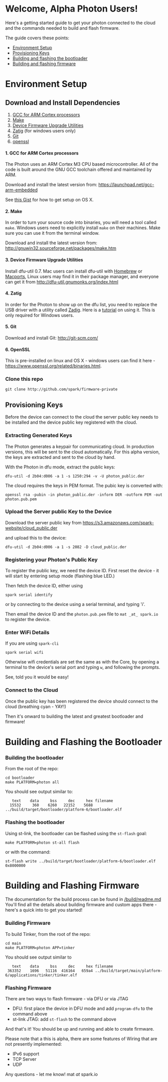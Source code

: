 # Welcome, Alpha Photon Users!

Here's a getting started guide to get your photon connected to the cloud and
the commands needed to build and flash firmware.

The guide covers these points:

- [Environment Setup]()
- [Provisioning Keys]()
- [Building and flashing the bootloader]()
- [Building and flashing firmware]()


# Environment Setup

## Download and Install Dependencies 

1. [GCC for ARM Cortex processors](#1-gcc-for-arm-cortex-processors)
2. [Make](#2-make)
3. [Device Firmware Upgrade Utilities](#3-device-firmware-upgrade-utilities)
4. [Zatig](#4-zatig) (for windows users only)
5. [Git](#5-git)
6. [openssl](#6-openssl)

#### 1. GCC for ARM Cortex processors
The Photon uses an ARM Cortex M3 CPU based microcontroller. All of the code is built around the GNU GCC toolchain offered and maintained by ARM.  

Download and install the latest version from: https://launchpad.net/gcc-arm-embedded

See [this Gist](https://gist.github.com/joegoggins/7763637) for how to get setup on OS X.

#### 2. Make 
In order to turn your source code into binaries, you will need a tool called `make`. Windows users need to explicitly install `make` on their machines. Make sure you can use it from the terminal window.

Download and install the latest version from: http://gnuwin32.sourceforge.net/packages/make.htm

#### 3. Device Firmware Upgrade Utilities
Install dfu-util 0.7. Mac users can install dfu-util with [Homebrew](http://brew.sh/) or [Macports](http://www.macports.org), Linux users may find it in their package manager, and everyone can get it from http://dfu-util.gnumonks.org/index.html

#### 4. Zatig
In order for the Photon to show up on the dfu list, you need to replace the USB driver with a utility called [Zadig](http://zadig.akeo.ie/). Here is a [tutorial](https://community.spark.io/t/tutorial-installing-dfu-driver-on-windows/3518) on using it. This is only required for Windows users.

#### 5. Git
Download and install Git: http://git-scm.com/

#### 6. OpenSSL

This is pre-installed on linux and OS X - windows users can find it here - https://www.openssl.org/related/binaries.html.

### Clone this repo

`git clone http://github.com/spark/firmware-private`


## Provisioning Keys

Before the device can connect to the cloud the server public key needs to be installed
and the device public key registered with the cloud.

### Extracting Generated Keys

The Photon generates a keypair for communicating cloud. In production versions,
this will be sent to the cloud automatically. For this alpha version, the keys are extracted
and sent to the cloud by hand. 

With the Photon in dfu mode, extract the public keys:
```
dfu-util -d 2b04:d006 -a 1 -s 1250:294 -v -U photon_public.der
```

The cloud requires the keys in PEM format. The pubic key is converted with:

```
openssl rsa -pubin -in photon_public.der -inform DER -outform PEM -out photon.pub.pem
```

### Upload the Server public Key to the Device

Download the server public key from https://s3.amazonaws.com/spark-website/cloud_public.der 

and upload this to the device:

```
dfu-util -d 2b04:d006 -a 1 -s 2082 -D cloud_public.der
```

### Registering your Photon's Public Key

To register the public key, we need the device ID. First reset the device - it will start by entering setup mode (flashing blue LED.)

Then fetch the device ID, either using

```
spark serial identify
```

or by connecting to the device using a serial terminal, and typing 'i'.

Then email the device ID and the `photon.pub.pem` file to `mat _at_ spark.io` to register the device.

### Enter WiFi Details

If you are using `spark-cli`

```
spark serial wifi
```

Otherwise wifi credentials are set the same as with the Core, by opening a terminal 
to the device's serial port and typing `w`, and following the prompts.

See, told you it would be easy!

### Connect to the Cloud

Once the public key has been registered the device should connect to the cloud (breathing cyan - YAY!)

Then it's onward to building the latest and greatest bootloader and firmware!


# Building and Flashing the Bootloader

### Building the bootloader

From the root of the repo:

```
cd bootloader
make PLATFORM=photon all
```

You should see output similar to:

```
   text    data     bss     dec     hex filename
  15532     360    6260   22152    5688 ../build/target/bootloader/platform-6/bootloader.elf
```

### Flashing the bootloader

Using st-link, the bootloader can be flashed using the `st-flash` goal:

```
make PLATFORM=photon st-all flash
```

or with the command:

```
st-flash write ../build/target/bootloader/platform-6/bootloader.elf 0x8000000
```


# Building and Flashing Firmware

The documentation for the build process can be found in [/build/readme.md](../../../build/readme.md)
You'll find all the details about building firmware and custom apps there -
here's a quick into to get you started!

### Building Firmware

To build Tinker, from the root of the repo:

```
cd main
make PLATFORM=photon APP=tinker
```

You should see output similar to

```
   text    data     bss     dec     hex filename
 363352    1696   51116  416164   659a4 ../build/target/main/platform-6/applications/tinker/tinker.elf
```

### Flashing Firmware

There are two ways to flash firmware - via DFU or via JTAG

- DFU: first place the device in DFU mode and add `program-dfu` to the command above
- st-link JTAG: add `st-flash` to the command above

And that's it! You should be up and running and able to create firmware.

Please note that a this is alpha, there are some features of Wiring that are not presently implemented:

- IPv6 support
- TCP Server
- UDP

Any questions - let me know! mat _at_ spark.io